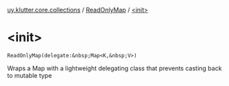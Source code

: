 [uy.klutter.core.collections](../index.md) / [ReadOnlyMap](index.md) / [&lt;init&gt;](.)


# &lt;init&gt;
`ReadOnlyMap(delegate:&nbsp;Map<K,&nbsp;V>)`

Wraps a Map with a lightweight delegating class that prevents casting back to mutable type


